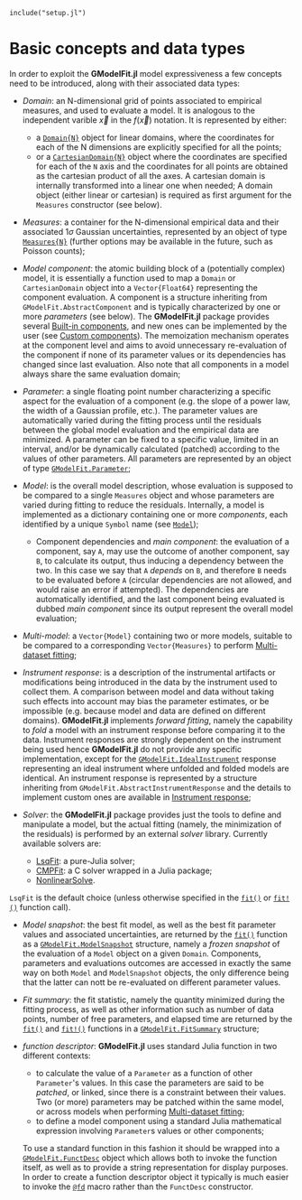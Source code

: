 ```@setup abc
include("setup.jl")
```

# Basic concepts and data types
In order to exploit the **GModelFit.jl** model expressiveness a few concepts need to be introduced, along with their associated data types:

- *Domain*: an N-dimensional grid of points associated to empirical measures, and used to evaluate a model.  It is analogous to the independent varible $\vec{x}$ in the $f(\vec{x})$ notation. It is represented by either:
  - a [`Domain{N}`](@ref) object for linear domains, where the coordinates for each of the N dimensions are explicitly specified for all the points;
  - or a [`CartesianDomain{N}`](@ref) object where the coordinates are specified for each of the `N` axis and the coordinates for all points are obtained as the cartesian product of all the axes.  A cartesian domain is internally transformed into a linear one when needed;
  A domain object (either linear or cartesian) is required as first argument for the `Measures` constructor (see below).

- *Measures*: a container for the N-dimensional empirical data and their associated $1\sigma$ Gaussian uncertainties, represented by an object of type [`Measures{N}`](@ref) (further options may be available in the future, such as Poisson counts);

- *Model component*: the atomic building block of a (potentially complex) model, it is essentially a function used to map a `Domain` or `CartesianDomain` object into a `Vector{Float64}` representing the component evaluation.  A component is a structure inheriting from `GModelFit.AbstractComponent` and is typically characterized by one or more *parameters* (see below).  The **GModelFit.jl** package provides several [Built-in components](@ref), and new ones can be implemented by the user (see [Custom components](@ref)).  The memoization mechanism operates at the component level and aims to avoid unnecessary re-evaluation of the component if none of its parameter values or its dependencies has changed since last evaluation.  Also note that all components in a model always share the same evaluation domain;

- *Parameter*: a single floating point number characterizing a specific aspect for the evaluation of a component (e.g. the slope of a power law, the width of a Gaussian profile, etc.). The parameter values are automatically varied during the fitting process until the residuals between the global model evaluation and the empirical data are minimized.  A parameter can be fixed to a specific value, limited in an interval, and/or be dynamically calculated (patched) according to the values of other parameters.  All parameters are represented by an object of type [`GModelFit.Parameter`](@ref);

- *Model*: is the overall model description, whose evaluation is supposed to be compared to a single `Measures` object and whose parameters are varied during fitting to reduce the residuals.  Internally, a model is implemented as a dictionary containing one or more *components*, each identified by a unique `Symbol` name (see [`Model`](@ref));

  - Component dependencies and *main component*: the evaluation of a component, say `A`, may use the outcome of another component, say `B`, to calculate its output, thus inducing a dependency between the two. In this case we say that `A` *depends* on `B`, and therefore `B` needs to be evaluated before `A` (circular dependencies are not allowed, and would raise an error if attempted).  The dependencies are automatically identified, and the last component being evaluated is dubbed *main component* since its output represent the overall model evaluation;

- *Multi-model*: a `Vector{Model}` containing two or more models, suitable to be compared to a corresponding `Vector{Measures}` to perform [Multi-dataset fitting](@ref);

- *Instrument response*: is a description of the instrumental artifacts or modifications being introduced in the data by the instrument used to collect them.  A comparison between model and data without taking such effects into account may bias the parameter estimates, or be impossible (e.g. because model and data are defined on different domains).  **GModelFit.jl** implements *forward fitting*, namely the capability to *fold* a model with an instrument response before comparing it to the data.  Instrument responses are strongly dependent on the instrument being used hence **GModelFit.jl** do not provide any specific implementation, except for the [`GModelFit.IdealInstrument`](@ref) response representing an ideal instrument where unfolded and folded models are identical.  An instrument response is represented by a structure inheriting from `GModelFit.AbstractInstrumentResponse` and the details to implement custom ones are available in [Instrument response](@ref);

- *Solver*: the **GModelFit.jl** package provides just the tools to define and manipulate a model, but the actual fitting (namely, the minimization of the residuals) is performed by an external *solver* library.  Currently available solvers are:
  - [LsqFit](https://github.com/JuliaNLSolvers/LsqFit.jl): a pure-Julia solver;
  - [CMPFit](https://github.com/gcalderone/CMPFit.jl): a C solver wrapped in a Julia package;
  - [NonlinearSolve](https://docs.sciml.ai/NonlinearSolve/stable/).
  
`LsqFit` is the default choice (unless otherwise specified in the [`fit()`](@ref) or [`fit!()`](@ref) function call).

- *Model snapshot*: the best fit model, as well as the best fit parameter values and associated uncertainties, are returned by the [`fit()`](@ref) function as a [`GModelFit.ModelSnapshot`](@ref) structure, namely a *frozen snapshot* of the evaluation of a `Model` object on a given `Domain`.  Components, parameters and evaluations outcomes are accessed in exactly the same way on both `Model` and `ModelSnapshot` objects, the only difference being that the latter can nott be re-evaluated on different parameter values.

- *Fit summary*: the fit statistic, namely the quantity minimized during the fitting process, as well as other information such as number of data points, number of free parameters, and elapsed time are returned by the [`fit()`](@ref) and [`fit!()`](@ref) functions in a [`GModelFit.FitSummary`](@ref) structure;

- *function descriptor*: **GModelFit.jl** uses standard Julia function in two different contexts:
  - to calculate the value of a `Parameter` as a function of other `Parameter`'s values. In this case the parameters are said to be *patched*, or linked, since there is a constraint between their values.  Two (or more) parameters may be patched within the same model, or across models when performing [Multi-dataset fitting](@ref);
  - to define a model component using a standard Julia mathematical expression involving `Parameter`s values or other components;

  To use a standard function in this fashion it should be wrapped into a [`GModelFit.FunctDesc`](@ref) object which allows both to invoke the function itself, as well as to provide a string representation for display purposes.  In order to create a function descriptor object it typically is much easier to invoke the [`@fd`](@ref) macro rather than the `FunctDesc` constructor.
